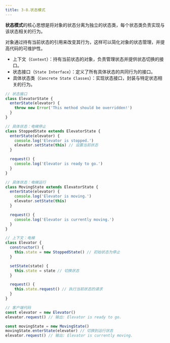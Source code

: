 ```yaml
---
title: 3-8.状态模式
---
```


**状态模式**的核心思想是将对象的状态分离为独立的状态类，每个状态类负责实现与该状态相关的行为。

对象通过持有当前状态的引用来改变其行为，这样可以简化对象的状态管理，并提高代码的可维护性。

- 上下文（`Context`）：持有当前状态的对象，负责管理状态并提供状态切换的接口。
- 状态接口（`State Interface`）：定义了所有具体状态的共同行为的接口。
- 具体状态类（`Concrete State Classes`）：实现状态接口，封装与特定状态相关的行为。

```js
// 状态接口
class ElevatorState {
  enterState(elevator) {
    throw new Error('This method should be overridden!')
  }
}

// 具体状态：电梯停止
class StoppedState extends ElevatorState {
  enterState(elevator) {
    console.log('Elevator is stopped.')
    elevator.setState(this) // 设置当前状态
  }

  request() {
    console.log('Elevator is ready to go.')
  }
}

// 具体状态：电梯运行
class MovingState extends ElevatorState {
  enterState(elevator) {
    console.log('Elevator is moving.')
    elevator.setState(this)
  }

  request() {
    console.log('Elevator is currently moving.')
  }
}

// 上下文：电梯
class Elevator {
  constructor() {
    this.state = new StoppedState() // 初始状态为停止
  }

  setState(state) {
    this.state = state // 切换状态
  }

  request() {
    this.state.request() // 执行当前状态的请求
  }
}

// 客户端代码
const elevator = new Elevator()
elevator.request() // 输出: Elevator is ready to go.

const movingState = new MovingState()
movingState.enterState(elevator) // 切换到运行状态
elevator.request() // 输出: Elevator is currently moving.
```
